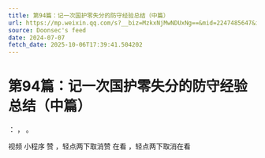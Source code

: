 ```yaml
---
title: 第94篇：记一次国护零失分的防守经验总结（中篇）
url: https://mp.weixin.qq.com/s?__biz=MzkxNjMwNDUxNg==&mid=2247485647&idx=1&sn=176e272bba8eae32dc7d9eebf631c524
source: Doonsec's feed
date: 2024-07-07
fetch_date: 2025-10-06T17:39:41.504202
---
```


# 第94篇：记一次国护零失分的防守经验总结（中篇）

：
，
。

视频
小程序
赞
，轻点两下取消赞
在看
，轻点两下取消在看